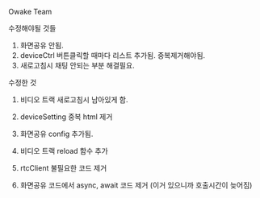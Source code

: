 Owake Team

수정해야될 것들

1. 화면공유 안됨.
2. deviceCtrl 버튼클릭할 때마다 리스트 추가됨. 중복제거해야됨.
3. 새로고침시 채팅 안되는 부분 해결필요.

수정한 것

1. 비디오 트랙 새로고침시 남아있게 함.
2. deviceSetting 중복 html 제거
3. 화면공유 config 추가됨.

4. 비디오 트랙 reload 함수 추가
5. rtcClient 불필요한 코드 제거
6. 화면공유 코드에서 async, await 코드 제거 (이거 있으니까 호출시간이 늦어짐)
